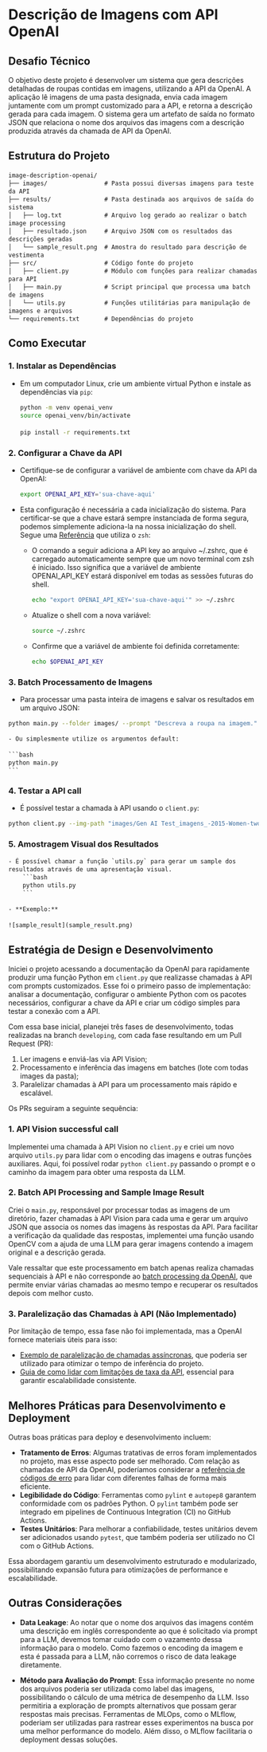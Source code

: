 # Descrição de Imagens com API OpenAI

## Desafio Técnico

O objetivo deste projeto é desenvolver um sistema que gera descrições detalhadas de roupas contidas em imagens, utilizando a API da OpenAI. A aplicação lê imagens de uma pasta designada, envia cada imagem juntamente com um prompt customizado para a API, e retorna a descrição gerada para cada imagem. O sistema gera um artefato de saída no formato JSON que relaciona o nome dos arquivos das imagens com a descrição produzida através da chamada de API da OpenAI.


## Estrutura do Projeto

```
image-description-openai/
├── images/                # Pasta possui diversas imagens para teste da API
├── results/               # Pasta destinada aos arquivos de saída do sistema
│   ├── log.txt            # Arquivo log gerado ao realizar o batch image processing
│   ├── resultado.json     # Arquivo JSON com os resultados das descrições geradas
│   └── sample_result.png  # Amostra do resultado para descrição de vestimenta
├── src/                   # Código fonte do projeto
│   ├── client.py          # Módulo com funções para realizar chamadas para API
│   ├── main.py            # Script principal que processa uma batch de imagens
│   └── utils.py           # Funções utilitárias para manipulação de imagens e arquivos
└── requirements.txt   	   # Dependências do projeto
```

## Como Executar

### 1. **Instalar as Dependências**

   - Em um computador Linux, crie um ambiente virtual Python e instale as dependências via `pip`:
	   ```bash
	   python -m venv openai_venv
	   source openai_venv/bin/activate

	   pip install -r requirements.txt
	   ```

### 2. **Configurar a Chave da API**

   - Certifique-se de configurar a variável de ambiente com chave da API da OpenAI:
	   ```bash
	   export OPENAI_API_KEY='sua-chave-aqui'
	   ```
   - Esta configuração é necessária a cada inicialização do sistema. Para certificar-se que a chave estará sempre instanciada de forma segura, podemos simplemente adiciona-la na nossa inicialização do shell. Segue uma  [Referência](https://help.openai.com/en/articles/5112595-best-practices-for-api-key-safety) que utiliza o `zsh`:
   
		- O comando a seguir adiciona a API key ao arquivo ~/.zshrc, que é carregado automaticamente sempre que um novo terminal com zsh é iniciado. Isso significa que a variável de ambiente OPENAI_API_KEY estará disponível em todas as sessões futuras do shell.
		   ```sh
		   echo "export OPENAI_API_KEY='sua-chave-aqui'" >> ~/.zshrc
		   ```
		- Atualize o shell com a nova variável:
		   ```sh
		   source ~/.zshrc
		   ```
		- Confirme que a variável de ambiente foi definida corretamente:  
		   ```sh
		   echo $OPENAI_API_KEY
		   ```  

### 3. **Batch Processamento de Imagens**

   - Para processar uma pasta inteira de imagens e salvar os resultados em um arquivo JSON:
   ```bash
   python main.py --folder images/ --prompt "Descreva a roupa na imagem." --output resultados.json --batch-size 10
   ```

	- Ou simplesmente utilize os argumentos default:
	
	```bash
	python main.py
	```
	
### 4. **Testar a API call**

   - É possível testar a chamada à API usando o `client.py`:
   ```bash
   python client.py --img-path "images/Gen AI Test_imagens_-2015-Women-two-pieces-set-summer-jumpsuit-solid-Lace-stitching-tassel-backless-hollow-out-rompers.jpg_220x220.jpg" --prompt "Descreva a roupa na imagem."
   ```

### 5. **Amostragem Visual dos Resultados**

	- É possível chamar a função `utils.py` para gerar um sample dos resultados através de uma apresentação visual.
		```bash
		python utils.py
		```
		
	- **Exemplo:**

	![sample_result](sample_result.png)

## Estratégia de Design e Desenvolvimento

Iniciei o projeto acessando a documentação da OpenAI para rapidamente produzir uma função Python em `client.py` que realizasse chamadas à API com prompts customizados. Esse foi o primeiro passo de implementação: analisar a documentação, configurar o ambiente Python com os pacotes necessários, configurar a chave da API e criar um código simples para testar a conexão com a API.

Com essa base inicial, planejei três fases de desenvolvimento, todas realizadas na branch `developing`, com cada fase resultando em um Pull Request (PR):

1. Ler imagens e enviá-las via API Vision;
2. Processamento e inferência das imagens em batches (lote com todas images da pasta);
3. Paralelizar chamadas à API para um processamento mais rápido e escalável.

Os PRs seguiram a seguinte sequência:

### 1. API Vision successful call
Implementei uma chamada à API Vision no `client.py` e criei um novo arquivo `utils.py` para lidar com o encoding das imagens e outras funções auxiliares. Aqui, foi possível rodar `python client.py` passando o prompt e o caminho da imagem para obter uma resposta da LLM.

### 2. Batch API Processing and Sample Image Result
Criei o `main.py`, responsável por processar todas as imagens de um diretório, fazer chamadas à API Vision para cada uma e gerar um arquivo JSON que associa os nomes das imagens às respostas da API. Para facilitar a verificação da qualidade das respostas, implementei uma função usando OpenCV com a ajuda de uma LLM para gerar imagens contendo a imagem original e a descrição gerada.

Vale ressaltar que este processamento em batch apenas realiza chamadas sequenciais à API e não corresponde ao [batch processing da OpenAI](https://platform.openai.com/docs/guides/batch), que permite enviar várias chamadas ao mesmo tempo e recuperar os resultados depois com melhor custo.

### 3. Paralelização das Chamadas à API (Não Implementado)
Por limitação de tempo, essa fase não foi implementada, mas a OpenAI fornece materiais úteis para isso:
- [Exemplo de paralelização de chamadas assíncronas](https://github.com/openai/openai-cookbook/blob/main/examples/api_request_parallel_processor.py), que poderia ser utilizado para otimizar o tempo de inferência do projeto.
- [Guia de como lidar com limitações de taxa da API](https://cookbook.openai.com/examples/how_to_handle_rate_limits), essencial para garantir escalabilidade consistente.

## Melhores Práticas para Desenvolvimento e Deployment

Outras boas práticas para deploy e desenvolvimento incluem:

- **Tratamento de Erros**: Algumas tratativas de erros foram implementados no projeto, mas esse aspecto pode ser melhorado. Com relação as chamadas de API da OpenAI, poderíamos considerar a [referência de códigos de erro](https://platform.openai.com/docs/guides/error-codes) para lidar com diferentes falhas de forma mais eficiente.
- **Legibilidade do Código**: Ferramentas como `pylint` e `autopep8` garantem conformidade com os padrões Python. O `pylint` também pode ser integrado em pipelines de Continuous Integration (CI) no GitHub Actions.
- **Testes Unitários**: Para melhorar a confiabilidade, testes unitários devem ser adicionados usando `pytest`, que também poderia ser utilizado no CI com o GitHub Actions.

Essa abordagem garantiu um desenvolvimento estruturado e modularizado, possibilitando expansão futura para otimizações de performance e escalabilidade.

## Outras Considerações

- **Data Leakage**: Ao notar que o nome dos arquivos das imagens contém uma descrição em inglês correspondente ao que é solicitado via prompt para a LLM, devemos tomar cuidado com o vazamento dessa informação para o modelo. Como fazemos o encoding da imagem e esta é passada para a LLM, não corremos o risco de data leakage diretamente. 

- **Método para Avaliação do Prompt**: Essa informação presente no nome dos arquivos poderia ser utilizada como label das imagens, possibilitando o cálculo de uma métrica de desempenho da LLM. Isso permitiria a exploração de prompts alternativos que possam gerar respostas mais precisas. Ferramentas de MLOps, como o MLflow, poderiam ser utilizadas para rastrear esses experimentos na busca por uma melhor performance do modelo. Além disso, o MLflow facilitaria o deployment dessas soluções.

